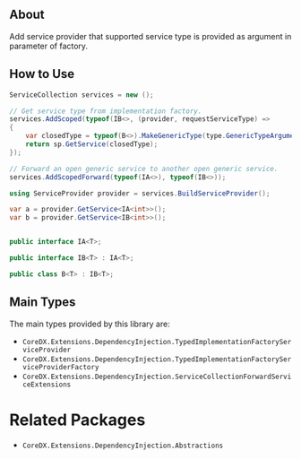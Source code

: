 ﻿## About
Add service provider that supported service type is provided as argument in parameter of factory.

## How to Use
``` csharp
ServiceCollection services = new ();

// Get service type from implementation factory.
services.AddScoped(typeof(IB<>, (provider, requestServiceType) =>
{
    var closedType = typeof(B<>).MakeGenericType(type.GenericTypeArguments);
    return sp.GetService(closedType);
});

// Forward an open generic service to another open generic service.
services.AddScopedForward(typeof(IA<>), typeof(IB<>));

using ServiceProvider provider = services.BuildServiceProvider();

var a = provider.GetService<IA<int>>();
var b = provider.GetService<IB<int>>();


public interface IA<T>;

public interface IB<T> : IA<T>;

public class B<T> : IB<T>;
```

## Main Types
The main types provided by this library are:
* `CoreDX.Extensions.DependencyInjection.TypedImplementationFactoryServiceProvider`
* `CoreDX.Extensions.DependencyInjection.TypedImplementationFactoryServiceProviderFactory`
* `CoreDX.Extensions.DependencyInjection.ServiceCollectionForwardServiceExtensions`

# Related Packages
* `CoreDX.Extensions.DependencyInjection.Abstractions`
